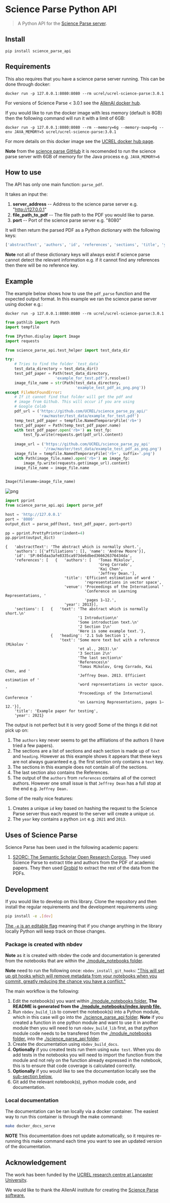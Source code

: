 # Science Parse Python API
> A Python API for the <a href='https://github.com/allenai/science-parse'>Science Parse server</a>.


## Install

`pip install science_parse_api`

## Requirements

This also requires that you have a science parse server running. This can be done through docker:

```
docker run -p 127.0.0.1:8080:8080 --rm ucrel/ucrel-science-parse:3.0.1
```

For versions of Science Parse < 3.0.1 see the [AllenAI docker hub](https://hub.docker.com/r/allenai/scienceparse).

If you would like to run the docker image with less memory (default is 8GB) then the following command will run it with a limit of 6GB:

```
docker run -p 127.0.0.1:8080:8080 --rm --memory=6g --memory-swap=6g --env JAVA_MEMORY=5 ucrel/ucrel-science-parse:3.0.1
```

For more details on this docker image see the [UCREL docker hub page](https://hub.docker.com/r/ucrel/ucrel-science-parse).

**Note** from the [science parse GitHub](https://github.com/allenai/science-parse/tree/master/cli#memory) it is recomended to run the science parse server with 6GB of memory for the Java process e.g. `JAVA_MEMORY=6`

## How to use

The API has only one main function: `parse_pdf`. 

It takes an input the:
1. **server_address** -- Address to the science parse server e.g. "http://127.0.0.1"
2. **file_path_to_pdf** -- The file path to the PDF you would like to parse.
3. **port** -- Port of the science parse server e.g. "8080" 

It will then return the parsed PDF as a Python dictionary with the following keys:

```python
['abstractText', 'authors', 'id', 'references', 'sections', 'title', 'year']
```

**Note** not all of these dictionary keys will always exist if science parse cannot detect the relevant information e.g. if it cannot find any references then there will be no reference key.

## Example

The example below shows how to use the `pdf_parse` function and the expected output format. In this example we ran the science parse server using docker e.g.:

```
docker run -p 127.0.0.1:8080:8080 --rm ucrel/ucrel-science-parse:3.0.1
```

```python
from pathlib import Path
import tempfile

from IPython.display import Image
import requests

from science_parse_api.test_helper import test_data_dir

try:
    # Tries to find the folder `test_data`
    test_data_directory = test_data_dir()
    test_pdf_paper = Path(test_data_directory, 
                      'example_for_test.pdf').resolve()
    image_file_name = str(Path(test_data_directory, 
                               'example_test_pdf_as_png.png'))
except FileNotFoundError:
    # If it cannot find that folder will get the pdf and 
    # image from Github. This will occur if you are using 
    # Google Colab
    pdf_url = ('https://github.com/UCREL/science_parse_py_api/'
               'raw/master/test_data/example_for_test.pdf')
    temp_test_pdf_paper = tempfile.NamedTemporaryFile('rb+')
    test_pdf_paper = Path(temp_test_pdf_paper.name)
    with test_pdf_paper.open('rb+') as test_fp:
        test_fp.write(requests.get(pdf_url).content)
        
    image_url = ('https://github.com/UCREL/science_parse_py_api'
                 '/raw/master/test_data/example_test_pdf_as_png.png')
    image_file = tempfile.NamedTemporaryFile('rb+', suffix='.png')
    with Path(image_file.name).open('rb+') as image_fp:
        image_fp.write(requests.get(image_url).content)
    image_file_name = image_file.name
    

Image(filename=image_file_name)
```




![png](docs/images/output_6_0.png)



```python
import pprint
from science_parse_api.api import parse_pdf

host = 'http://127.0.0.1'
port = '8080'
output_dict = parse_pdf(host, test_pdf_paper, port=port)

pp = pprint.PrettyPrinter(indent=4)
pp.pprint(output_dict)
```

    {   'abstractText': 'The abstract which is normally short.',
        'authors': [{'affiliations': [], 'name': 'Andrew Moore'}],
        'id': 'SP:045daa3afe8335ca973de6dbed366626376434da',
        'references': [   {   'authors': [   'Tomas Mikolov',
                                             'Greg Corrado',
                                             'Kai Chen',
                                             'Jeffrey Dean.'],
                              'title': 'Efficient estimation of word '
                                       'representations in vector space',
                              'venue': 'Proceedings of the International '
                                       'Conference on Learning Representations, '
                                       'pages 1–12.',
                              'year': 2013}],
        'sections': [   {   'text': 'The abstract which is normally short.\n'
                                    '1 Introduction\n'
                                    'Some introduction text.\n'
                                    '2 Section 1\n'
                                    'Here is some example text.'},
                        {   'heading': '2.1 Sub Section 1',
                            'text': 'Some more text but with a reference (Mikolov '
                                    'et al., 2013).\n'
                                    '3 Section 2\n'
                                    'The last section\n'
                                    'References\n'
                                    'Tomas Mikolov, Greg Corrado, Kai Chen, and '
                                    'Jeffrey Dean. 2013. Efficient estimation of '
                                    'word representations in vector space. '
                                    'Proceedings of the International Conference '
                                    'on Learning Representations, pages 1–12.'}],
        'title': 'Example paper for testing',
        'year': 2021}


The output is not perfect but it is very good! Some of the things it did not pick up on:

1. The `authors` key never seems to get the affiliations of the authors (I have tried a few papers).
2. The sections are a list of sections and each section is made up of `text` and `heading`. However as this example shows it appears that these keys are not always guaranteed e.g. the first section only contains a `text` key.
3. The sections in this example does not contain all of the sections.
4. The last section also contains the References.
5. The output of the `authors` from `references` contains all of the correct authors. However one small issue is that `Jeffrey Dean` has a full stop at the end e.g. `Jeffrey Dean.`

Some of the really nice features:

1. Creates a unique `id` key based on hashing the request to the Science Parse server thus each request to the server will create a unique `id`.
2. The `year` key contains a python `int` e.g. `2021` and `2013`. 

## Uses of Science Parse

Science Parse has been used in the following academic papers:

1. [S2ORC: The Semantic Scholar Open Research Corpus](https://www.aclweb.org/anthology/2020.acl-main.447.pdf). They used Science Parse to extract title and authors from the PDF of academic papers. They then used [Grobid](https://grobid.readthedocs.io/en/latest/) to extract the rest of the data from the PDFs.

## Development

If you would like to develop on this library. Clone the repository and then install the regular requirements and the development requirements using:

``` bash
pip install -e .[dev]
```

[The `-e` is an editable flag](http://codumentary.blogspot.com/2014/11/python-tip-of-year-pip-install-editable.html) meaning that if you change anything in the library locally Python will keep track on those changes.

### Package is created with nbdev

**Note** as it is created with nbdev the code and documentation is generated from the notebooks that are within the [./module_notebooks folder](./module_notebooks).

**Note** need to run the following once: `nbdev_install_git_hooks`: ["This will set up git hooks which will remove metadata from your notebooks when you commit, greatly reducing the chance you have a conflict."](https://nbdev.fast.ai/tutorial.html#Install-git-hooks-to-avoid-and-handle-conflicts)

The main workflow is the following:

1. Edit the notebook(s) you want within [./module_notebooks folder.](./module_notebooks) **The README is generated from the [./module_notebooks/index.ipynb file.](./module_notebooks/index.ipynb)**
2. Run `nbdev_build_lib` to convert the notebook(s) into a Python module, which in this case will go into the [./science_parse_api folder](./science_parse_api). **Note** if you created a function in one python module and want to use it in another module then you will need to run `nbdev_build_lib` first, as that python module code needs to be transfered from the [./module_notebooks folder.](./module_notebooks) into the [./science_parse_api folder](./science_parse_api).
3. Create the documentation using `nbdev_build_docs`.
4. **Optionally** if you created tests run them using `make test`. When you do add tests in the notebooks you will need to import the function from the module and not rely on the function already expressed in the notebook, this is to ensure that code coverage is calculated correctly.
5. **Optionally** if you would like to see the documentation locally see the [sub-section below.](#local-documentation)
6. Git add the relevant notebook(s), python module code, and documentation.

### Local documentation

The documentation can be ran locally via a docker container. The easiest way to run this container is through the make command:

``` bash
make docker_docs_serve
```

**NOTE** This documentation does not update automatically, so it requires re-running this make command each time you want to see an updated version of the documentation.

## Acknowledgement

The work has been funded by the [UCREL research centre at Lancaster University](http://ucrel.lancs.ac.uk/).

We would like to thank the AllenAI institute for creating the [Science Parse software.](https://github.com/allenai/science-parse)
